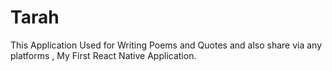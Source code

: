 # Tarah
This Application Used for Writing Poems and Quotes and also share via any platforms , My First React Native Application.
